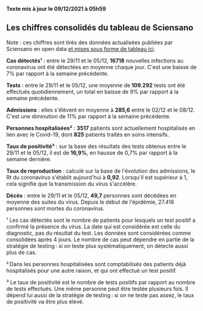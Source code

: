 <strong>Texte mis à jour le 09/12/2021 à 05h59</strong><h2>Les chiffres consolidés du tableau de Sciensano</h2><p>Note : ces chiffres sont tirés des données actualisées publiées par Sciensano en open data <a href='https://datastudio.google.com/embed/u/0/reporting/c14a5cfc-cab7-4812-848c-0369173148ab/page/ZwmOB_blank'>et mises sous forme de tableau ici</a>.<p><strong>Cas détectés¹</strong> : entre le 29/11 et le 05/12,<strong> 16718</strong> nouvelles infections au coronavirus ont été détectées en moyenne chaque jour. C'est une baisse de 7% par rapport à la semaine précédente.<p><strong>Tests</strong> : entre le 29/11 et le 05/12, une moyenne de<strong> 109.292</strong> tests ont été effectués quotidiennement, un total en baisse de 9% par rapport à la semaine précédente.<p><strong>Admissions</strong> : elles s'élèvent en moyenne à <strong> 285,6</strong> entre le 02/12 et le 08/12. C'est une diminution de 11% par rapport à la semaine précédente.<p><strong>Personnes hospitalisées²</strong> : <strong>3517</strong> patients sont actuellement hospitalisés en lien avec le Covid-19, dont <strong>825</strong> patients traités en soins intensifs.<p><strong>Taux de positivité³</strong> : sur la base des résultats des tests obtenus entre le 29/11 et le 05/12, il est de <strong>16,9%</strong>, en hausse de 0,7% par rapport à la semaine dernière.<p><strong>Taux de reproduction</strong> : calculé sur la base de l'évolution des admissions, le Rt du coronavirus s'établit aujourd'hui à <strong>0,92</strong>. Lorsqu'il est supérieur à 1, cela signifie que la transmission du virus s'accélère.<p><strong>Décès</strong> : entre le 29/11 et le 05/12,<strong> 49,7</strong> personnes sont décédées en moyenne des suites du virus. Depuis le début de l'épidémie, 27.416 personnes sont mortes du coronavirus.<p>¹ Les cas détectés sont le nombre de patients pour lesquels un test positif a confirmé la présence du virus. La date qui est considérée est celle du diagnostic, pas du résultat du test. Les données sont considérées comme consolidées après 4 jours. Le nombre de cas peut dépendre en partie de la stratégie de testing : si on teste plus systématiquement, on détecte aussi plus de cas.<p>² Dans les personnes hospitalisées sont comptabilisés des patients déjà hospitalisés pour une autre raison, et qui ont effectué un test positif.<p>³ Le taux de positivité est le nombre de tests positifs par rapport au nombre de tests effectués. Une même personne peut être testée plusieurs fois. Il dépend lui aussi de la stratégie de testing : si on ne teste pas assez, le taux de positivité va être plus élevé.
